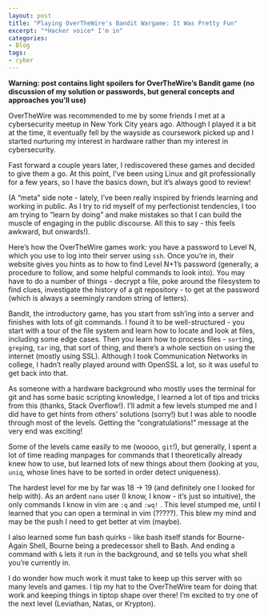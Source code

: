 ```yaml
---
layout: post
title: "Playing OverTheWire's Bandit Wargame: It Was Pretty Fun"
excerpt: "*Hacker voice* I'm in"
categories:
- Blog
tags:
- cyber
---
```

**Warning: post contains light spoilers for OverTheWire’s Bandit game (no discussion of my solution or passwords, but general concepts and approaches you’ll use)**

OverTheWire was recommended to me by some friends I met at a cybersecurity meetup in New York City years ago. Although I played it a bit at the time, it eventually fell by the wayside as coursework picked up and I started nurturing my interest in hardware rather than my interest in cybersecurity. 

Fast forward a couple years later, I rediscovered these games and decided to give them a go. At this point, I’ve been using Linux and git professionally for a few years, so I have the basics down, but it’s always good to review!

(A “meta” side note - lately, I’ve been really inspired by friends learning and working in public. As I try to rid myself of my perfectionist tendencies, I too am trying to “learn by doing” and make mistakes so that I can build the muscle of engaging in the public discourse. All this to say - this feels awkward, but onwards!).

Here’s how the OverTheWire games work: you have a password to Level N, which you use to log into their server using `ssh`. Once you’re in, their website gives you hints as to how to find Level N+1’s password (generally, a procedure to follow, and some helpful commands to look into). You may have to do a number of things - decrypt a file, poke around the filesystem to find clues, investigate the history of a git repository - to get at the password (which is always a seemingly random string of letters). 

Bandit, the introductory game, has you start from ssh’ing into a server and finishes with lots of git commands. I found it to be well-structured - you start with a tour of the file system and learn how to locate and look at files, including some edge cases. Then you learn how to process files - `sort`ing, `grep`ing, `tar` ing, that sort of thing, and there’s a whole section on using the internet (mostly using SSL). Although I took Communication Networks in college, I hadn’t really played around with OpenSSL a lot, so it was useful to get back into that.

As someone with a hardware background who mostly uses the terminal for git and has some basic scripting knowledge, I learned a lot of tips and tricks from this (thanks, Stack Overflow!). I’ll admit a few levels stumped me and I did have to get hints from others’ solutions (sorry!) but I was able to noodle through most of the levels. Getting the “congratulations!” message at the very end was exciting!

Some of the levels came easily to me (woooo, `git`!), but generally, I spent a lot of time reading manpages for commands that I theoretically already knew how to use, but learned lots of new things about them (looking at you, `uniq`, whose lines have to be sorted in order detect uniqueness).

The hardest level for me by far was 18 → 19 (and definitely one I looked for help with). As an ardent `nano` user (I know, I know - it’s just so intuitive), the only commands I know in vim are `:q`  and `:wq!` . This level stumped me, until I learned that you can open a terminal in vim (?????). This blew my mind and may be the push I need to get better at vim (maybe).

I also learned some fun bash quirks - like bash itself stands for Bourne-Again Shell, Bourne being a predecessor shell to Bash. And ending a command with `&` lets it run in the background, and `$0` tells you what shell you’re currently in.

I do wonder how much work it must take to keep up this server with so many levels and games. I tip my hat to the OverTheWire team for doing that work and keeping things in tiptop shape over there! I’m excited to try one of the next level (Leviathan, Natas, or Krypton).
